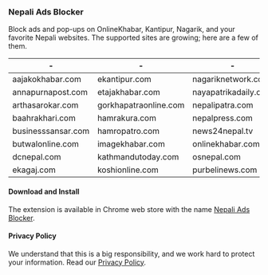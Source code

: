 ### Nepali Ads Blocker
Block ads and pop-ups on OnlineKhabar, Kantipur, Nagarik, and your favorite Nepali websites. The supported sites are growing; here are a few of them.

| -                  | -                     | -                    | -                 |
|--------------------|-----------------------|----------------------|-------------------|
| aajakokhabar.com   | ekantipur.com         | nagariknetwork.com   | ratopati.com      |
| annapurnapost.com  | etajakhabar.com       | nayapatrikadaily.com | realkhabar.net    |
| arthasarokar.com   | gorkhapatraonline.com | nepalipatra.com      | recentnepal.com   |
| baahrakhari.com    | hamrakura.com         | nepalpress.com       | sancharkendra.com |
| businesssansar.com | hamropatro.com        | news24nepal.tv       | setopati.com      |
| butwalonline.com   | imagekhabar.com       | onlinekhabar.com     | thahakhabar.com   |
| dcnepal.com        | kathmandutoday.com    | osnepal.com          |                   |
| ekagaj.com         | koshionline.com       | purbelinews.com      |                   |

#### Download and Install
The extension is available in Chrome web store with the name [Nepali Ads Blocker].

#### Privacy Policy
We understand that this is a big responsibility, and we work hard to protect your information. Read our [Privacy Policy](privacy.md).

[Nepali Ads Blocker]: https://chrome.google.com/webstore/detail/nepaliadblock/leimohpohkghkhednlifdlejcnhappio
